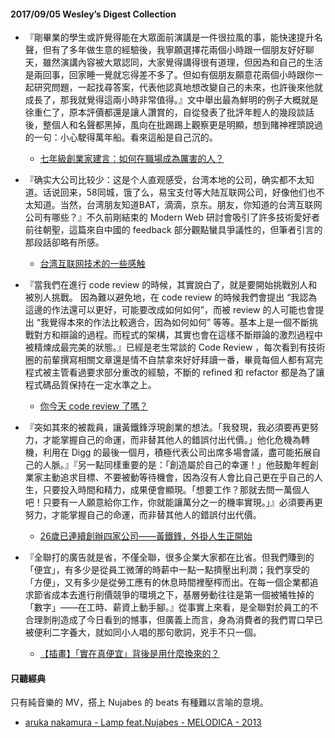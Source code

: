 #### 2017/09/05 Wesley’s Digest Collection

- 『剛畢業的學生或許覺得能在大眾面前演講是一件很拉風的事，能快速提升名聲，但有了多年做生意的經驗後，我寧願選擇花兩個小時跟一個朋友好好聊天，雖然演講內容被大眾認同，大家覺得講得很有道理，但因為和自己的生活是兩回事，回家睡一覺就忘得差不多了。但如有個朋友願意花兩個小時跟你一起研究問題，一起找尋答案，代表他認真地想改變自己的未來，也許後來他就成長了，那我就覺得這兩小時非常值得。』文中舉出最為鮮明的例子大概就是徐重仁了，原本評價都還是讓人讚賞的，自從發表了批評年輕人的幾段談話後，整個人和名聲都黑掉，風向在批踢踢上觀察更是明顯，想到賭神裡頭說過的一句：小心駛得萬年船。看來這船是自己沉的。
  - [七年級創業家建言：如何在職場成為厲害的人？](https://www.bnext.com.tw/article/45742/career-salary-excellent)
  
- 『确实大公司比较少：这是个人直观感受，台湾本地的公司，确实都不太知道。话说回来，58同城，饿了么，易宝支付等大陆互联网公司，好像他们也不太知道。当然，台湾朋友知道BAT，滴滴，京东。朋友，你知道的台湾互联网公司有哪些？』不久前剛結束的 Modern Web 研討會吸引了許多技術愛好者前往朝聖，這篇來自中國的 feedback 部分觀點蠻具爭議性的，但筆者引言的那段話卻略有所感。
  - [台湾互联网技术的一些感触](https://mp.weixin.qq.com/s?__biz=MjM5ODYxMDA5OQ==&mid=2651960318&idx=1&sn=e429955b1bd07f28021a3776d349d3e3)
  
- 『當我們在進行 code review 的時候，其實說白了，就是要開始挑戰別人和被別人挑戰。 因為難以避免地，在 code review 的時候我們會提出 “我認為這邊的作法還可以更好，可能要改成如何如何”，而被 review 的人可能也會提出 “我覺得本來的作法比較適合，因為如何如何” 等等。基本上是一個不斷挑戰對方和辯論的過程。而程式的架構，其實也會在這樣不斷辯論的激烈過程中被精煉成最完美的狀態。』已經是老生常談的 Code Review ，每次看到有技術圈的前輩撰寫相關文章還是情不自禁拿來好好拜讀一番，畢竟每個人都有寫完程式被主管看過要求部分重改的經驗，不斷的 refined 和 refactor 都是為了讓程式碼品質保持在一定水準之上。
  - [你今天 code review 了嗎？](https://blog.mz026.rocks/20170812/did-you-code-review-today)
  
- 『突如其來的被裁員，讓黃鐵鋒浮現創業的想法。「我發現，我必須要再更努力，才能掌握自己的命運，而非替其他人的錯誤付出代價。」他化危機為轉機，利用在 Digg 的最後一個月，積極代表公司出席多場會議，盡可能拓展自己的人脈。』『另一點同樣重要的是：「創造屬於自己的幸運！」他鼓勵年輕創業家主動追求目標、不要被動等待機會，因為沒有人會比自己更在乎自己的人生，只要投入時間和精力，成果便會顯現。「想要工作？那就去問一萬個人吧！只要有一人願意給你工作，你就能讓萬分之一的機率實現。」』必須要再更努力，才能掌握自己的命運，而非替其他人的錯誤付出代價。
  - [26歲已連續創辦四家公司——黃鐵鋒，外掛人生正開始](https://www.bnext.com.tw/article/45783/brian-wong)


- 『全聯打的廣告就是省，不僅全聯，很多企業大家都在比省。但我們賺到的「便宜」，有多少是從員工微薄的時薪中一點一點擠壓出利潤；我們享受的「方便」，又有多少是從勞工應有的休息時間裡壓榨而出。在每一個企業都追求節省成本去進行削價競爭的環境之下，基層勞動往往是第一個被犧牲掉的「數字」——在工時、薪資上動手腳。』從事實上來看，是全聯對於員工的不合理剝削造成了今日看到的憾事，但廣義上而言，身為消費者的我們胃口早已被便利二字養大，就如同小人唱的那句歌詞，兇手不只一個。
  - [【插畫】「實在真便宜」背後是用什麼換來的？](https://www.thenewslens.com/article/76203)





#### 只聽經典
只有純音樂的 MV，搭上 Nujabes 的 beats 有種難以言喻的意境。
- [aruka nakamura - Lamp feat.Nujabes - MELODICA - 2013](https://www.youtube.com/watch?v=cHQ-oVSYkeU&list=PL9do701rCbQzwjmlebZffsYM4mVw44SrJ&index=163)